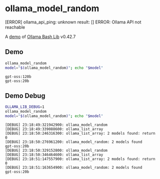 # ollama_model_random
[ERROR] ollama_api_ping: unknown result: []
ERROR: Ollama API not reachable

A [demo](../README.md#demos) of [Ollama Bash Lib](https://github.com/attogram/ollama-bash-lib) v0.42.7

## Demo

```bash
ollama_model_random
model="$(ollama_model_random)"; echo "$model"
```
```
gpt-oss:120b
gpt-oss:20b
```

## Demo Debug

```bash
OLLAMA_LIB_DEBUG=1
ollama_model_random
model="$(ollama_model_random)"; echo "$model"
```
```
[DEBUG] 23:18:49:321942900: ollama_model_random
[DEBUG] 23:18:49:339088600: ollama_list_array
[DEBUG] 23:18:50:246316300: ollama_list_array: 2 models found: return 0
[DEBUG] 23:18:50:276961200: ollama_model_random: 2 models found
gpt-oss:20b
[DEBUG] 23:18:50:329152800: ollama_model_random
[DEBUG] 23:18:50:346464600: ollama_list_array
[DEBUG] 23:18:51:147557900: ollama_list_array: 2 models found: return 0
[DEBUG] 23:18:51:163654900: ollama_model_random: 2 models found
gpt-oss:20b
```
